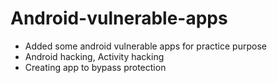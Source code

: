 # Android-vulnerable-apps
   - Added some android  vulnerable apps for practice  purpose 
   - Android hacking, Activity hacking
   - Creating app to bypass  protection 
